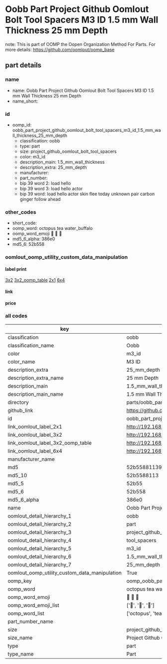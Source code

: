 # Oobb Part Project Github Oomlout Bolt Tool Spacers M3 ID 1.5 mm Wall Thickness 25 mm Depth  

note: This is part of OOMP the Oopen Organization Method For Parts. For more details: https://github.com/oomlout/oomp_base

##  part details
  







### name
* name: Oobb Part Project Github Oomlout Bolt Tool Spacers M3 ID 1.5 mm Wall Thickness 25 mm Depth
* name_short: 
### id
* oomp_id: oobb_part_project_github_oomlout_bolt_tool_spacers_m3_id_1.5_mm_wall_thickness_25_mm_depth
  * classification: oobb
  * type: part
  * size: project_github_oomlout_bolt_tool_spacers
  * color: m3_id
  * description_main: 1.5_mm_wall_thickness
  * description_extra: 25_mm_depth
  * manufacturer: 
  * part_number: 
  * bip 39 word 2: load hello
  * bip 39 word 3: load hello actor
  * bip 39 word: load hello actor skin flee today unknown pair carbon ginger follow ahead

### other_codes
* short_code: 
* oomp_word: octopus tea water_buffalo
* oomp_word_emoji :octopus: :tea: :water_buffalo:
* md5_6_alpha: 386e0
* md5_6: 52b558






### oomlout_oomp_utility_custom_data_manipulation
#### label print
[3x2](http://192.168.1.245:1112/?label=oomp%20386e0)
[3x2_oomp_table](http://192.168.1.108:1112/?label=oomp%20386e0)
[2x1](http://192.168.1.242:1112/?label=oomp%20386e0)
[6x4](http://192.168.1.55:1112/?label=oomp%20386e0)    

#### link

                              

#### price







### all codes 
| key | value |  
| --- | --- |  
| classification | oobb |  
| classification_name | Oobb |  
| color | m3_id |  
| color_name | M3 ID |  
| description_extra | 25_mm_depth |  
| description_extra_name | 25 mm Depth |  
| description_main | 1.5_mm_wall_thickness |  
| description_main_name | 1.5 mm Wall Thickness |  
| directory | parts/oobb_part_project_github_oomlout_bolt_tool_spacers_m3_id_1.5_mm_wall_thickness_25_mm_depth |  
| github_link | https://github.com/oomlout/oomlout_oomp_part_src/tree/main/parts/oobb_part_project_github_oomlout_bolt_tool_spacers_m3_id_1.5_mm_wall_thickness_25_mm_depth |  
| id | oobb_part_project_github_oomlout_bolt_tool_spacers_m3_id_1.5_mm_wall_thickness_25_mm_depth |  
| link_oomlout_label_2x1 | http://192.168.1.242:1112/?label=oomp%20386e0 |  
| link_oomlout_label_3x2 | http://192.168.1.245:1112/?label=oomp%20386e0 |  
| link_oomlout_label_3x2_oomp_table | http://192.168.1.108:1112/?label=oomp%20386e0 |  
| link_oomlout_label_6x4 | http://192.168.1.55:1112/?label=oomp%20386e0 |  
| manufacturer_name |  |  
| md5 | 52b55881139f1dbf8d2c6ca8055ab417 |  
| md5_10 | 52b5588113 |  
| md5_5 | 52b55 |  
| md5_6 | 52b558 |  
| md5_6_alpha | 386e0 |  
| name | Oobb Part Project Github Oomlout Bolt Tool Spacers M3 ID 1.5 mm Wall Thickness 25 mm Depth |  
| oomlout_detail_hierarchy_1 | oobb |  
| oomlout_detail_hierarchy_2 | part |  
| oomlout_detail_hierarchy_3 | project_github_bolt |  
| oomlout_detail_hierarchy_4 | tool_spacers |  
| oomlout_detail_hierarchy_5 | m3_id |  
| oomlout_detail_hierarchy_6 | 1.5_mm_wall_thickness |  
| oomlout_detail_hierarchy_7 | 25_mm_depth |  
| oomlout_oomp_utility_custom_data_manipulation | True |  
| oomp_key | oomp_oobb_part_project_github_oomlout_bolt_tool_spacers_m3_id_1.5_mm_wall_thickness_25_mm_depth |  
| oomp_word | octopus tea water_buffalo |  
| oomp_word_emoji | :octopus: :tea: :water_buffalo: |  
| oomp_word_emoji_list | [':octopus:', ':tea:', ':water_buffalo:'] |  
| oomp_word_list | ['octopus', 'tea', 'water_buffalo'] |  
| part_number_name |  |  
| size | project_github_oomlout_bolt_tool_spacers |  
| size_name | Project Github Oomlout Bolt Tool Spacers |  
| type | part |  
| type_name | Part |  
